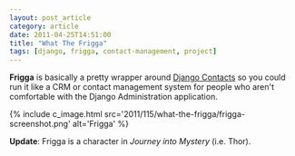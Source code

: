 ```yaml
---
layout: post_article
category: article
date: 2011-04-25T14:51:00
title: "What The Frigga"
tags: [django, frigga, contact-management, project]
---
```


**Frigga** is basically a pretty wrapper around [Django Contacts](http://pypi.python.org/pypi/django-contacts) so you could run it like a CRM or contact management system for people who aren't comfortable with the Django Administration application.

{% include c_image.html src='2011/115/what-the-frigga/frigga-screenshot.png' alt='Frigga' %}

**Update**: Frigga is a character in _Journey into Mystery_ (i.e. Thor).
